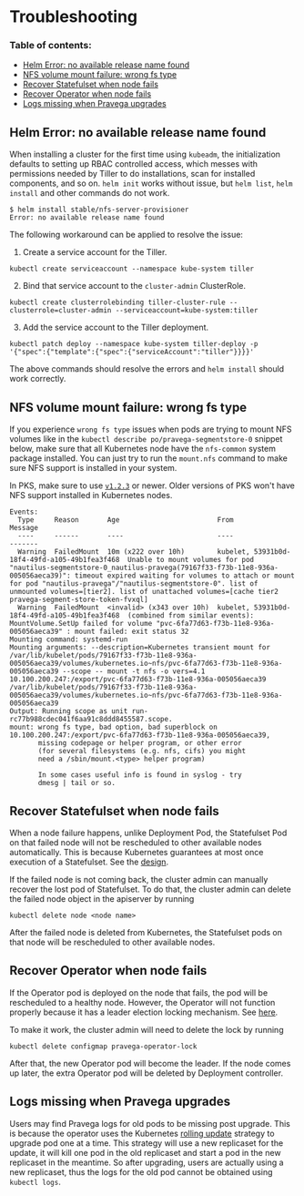 # Troubleshooting

### Table of contents:

* [Helm Error: no available release name found](#helm-error-no-available-release-name-found)
* [NFS volume mount failure: wrong fs type](#nfs-volume-mount-failure-wrong-fs-type)
* [Recover Statefulset when node fails](#recover-statefulset-when-node-fails)
* [Recover Operator when node fails](#recover-operator-when-node-fails)
* [Logs missing when Pravega upgrades](Log-missing-when-Pravega-upgrades)

## Helm Error: no available release name found

When installing a cluster for the first time using `kubeadm`, the initialization defaults to setting up RBAC controlled access, which messes with permissions needed by Tiller to do installations, scan for installed components, and so on. `helm init` works without issue, but `helm list`, `helm install` and other commands do not work.

```
$ helm install stable/nfs-server-provisioner
Error: no available release name found
```
The following workaround can be applied to resolve the issue:

1. Create a service account for the Tiller.

```
kubectl create serviceaccount --namespace kube-system tiller
```

2. Bind that service account to the `cluster-admin` ClusterRole.

```
kubectl create clusterrolebinding tiller-cluster-rule --clusterrole=cluster-admin --serviceaccount=kube-system:tiller
```

3. Add the service account to the Tiller deployment.

```
kubectl patch deploy --namespace kube-system tiller-deploy -p '{"spec":{"template":{"spec":{"serviceAccount":"tiller"}}}}'
```

The above commands should resolve the errors and `helm install` should work correctly.

## NFS volume mount failure: wrong fs type

If you experience `wrong fs type` issues when pods are trying to mount NFS volumes like in the `kubectl describe po/pravega-segmentstore-0` snippet below, make sure that all Kubernetes node have the `nfs-common` system package installed. You can just try to run the `mount.nfs` command to make sure NFS support is installed in your system.

In PKS, make sure to use [`v1.2.3`](https://docs.pivotal.io/runtimes/pks/1-2/release-notes.html#v1.2.3) or newer. Older versions of PKS won't have NFS support installed in Kubernetes nodes.

```
Events:
  Type     Reason       Age                        From                                           Message
  ----     ------       ----                       ----                                           -------
  Warning  FailedMount  10m (x222 over 10h)        kubelet, 53931b0d-18f4-49fd-a105-49b1fea3f468  Unable to mount volumes for pod "nautilus-segmentstore-0_nautilus-pravega(79167f33-f73b-11e8-936a-005056aeca39)": timeout expired waiting for volumes to attach or mount for pod "nautilus-pravega"/"nautilus-segmentstore-0". list of unmounted volumes=[tier2]. list of unattached volumes=[cache tier2 pravega-segment-store-token-fvxql]
  Warning  FailedMount  <invalid> (x343 over 10h)  kubelet, 53931b0d-18f4-49fd-a105-49b1fea3f468  (combined from similar events): MountVolume.SetUp failed for volume "pvc-6fa77d63-f73b-11e8-936a-005056aeca39" : mount failed: exit status 32
Mounting command: systemd-run
Mounting arguments: --description=Kubernetes transient mount for   /var/lib/kubelet/pods/79167f33-f73b-11e8-936a-005056aeca39/volumes/kubernetes.io~nfs/pvc-6fa77d63-f73b-11e8-936a-005056aeca39 --scope -- mount -t nfs -o vers=4.1 10.100.200.247:/export/pvc-6fa77d63-f73b-11e8-936a-005056aeca39 /var/lib/kubelet/pods/79167f33-f73b-11e8-936a-005056aeca39/volumes/kubernetes.io~nfs/pvc-6fa77d63-f73b-11e8-936a-005056aeca39
Output: Running scope as unit run-rc77b988cdec041f6aa91c8ddd8455587.scope.
mount: wrong fs type, bad option, bad superblock on 10.100.200.247:/export/pvc-6fa77d63-f73b-11e8-936a-005056aeca39,
       missing codepage or helper program, or other error
       (for several filesystems (e.g. nfs, cifs) you might
       need a /sbin/mount.<type> helper program)

       In some cases useful info is found in syslog - try
       dmesg | tail or so.
```

## Recover Statefulset when node fails

When a node failure happens, unlike Deployment Pod, the Statefulset Pod on that failed node will not be rescheduled to other available nodes automatically.
This is because Kubernetes guarantees at most once execution of a Statefulset. See the [design](https://github.com/kubernetes/community/blob/master/contributors/design-proposals/storage/pod-safety.md).

If the failed node is not coming back, the cluster admin can manually recover the lost pod of Statefulset.
To do that, the cluster admin can delete the failed node object in the apiserver by running 
```
kubectl delete node <node name>
```
After the failed node is deleted from Kubernetes, the Statefulset pods on that node will be rescheduled to other available nodes. 

## Recover Operator when node fails

If the Operator pod is deployed on the node that fails, the pod will be rescheduled to a healthy node. However, the Operator will
not function properly because it has a leader election locking mechanism. See [here](https://github.com/operator-framework/operator-sdk/blob/master/doc/proposals/leader-for-life.md).

To make it work, the cluster admin will need to delete the lock by running
```
kubectl delete configmap pravega-operator-lock
```
After that, the new Operator pod will become the leader. If the node comes up later, the extra Operator pod will
be deleted by Deployment controller. 

## Logs missing when Pravega upgrades

Users may find Pravega logs for old pods to be missing post upgrade. This is because the operator uses the Kubernetes 
[rolling update](https://kubernetes.io/docs/tutorials/stateful-application/basic-stateful-set/#updating-statefulsets)
strategy to upgrade pod one at a time. This strategy will use a new replicaset for the update, it will kill one pod in the 
old replicaset and start a pod in the new replicaset in the meantime. So after upgrading, users are actually using a new
replicaset, thus the logs for the old pod cannot be obtained using `kubectl logs`.
